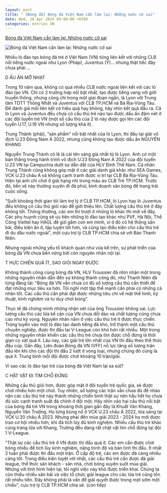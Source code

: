 ```yaml
---
layout: post
title: " [Bóng đá] Bóng đá Việt Nam cần làm lại: Những nước cờ sai"
date: Wed, 10 Apr 2024 09:00:00 +0700
categories: entries VN
---
```

[Bóng đá Việt Nam cần làm lại: Những nước cờ sai](https://thanhnien.vn/bong-da-viet-nam-can-lam-lai-nhung-nuoc-co-sai-185240411000525284.htm)

![Bóng đá Việt Nam cần làm lại: Những nước cờ sai](https://images2.thanhnien.vn/zoom/600_315/528068263637045248/2024/4/10/trung-thanh-1712643068394956238257-0-0-314-600-crop-1712782182680783470815.jpg)

Nhiều lò đào tạo bóng đá trẻ ở Việt Nam (VN) từng liên kết với những CLB nổi tiếng nước ngoài như Lyon (Pháp), Juventus (Ý)… nhưng thật tiếc đây chưa phải ...

D ẤU ẤN MỜ NHẠT

Trong 10 năm qua, không có quá nhiều CLB nước ngoài liên kết với các lò đào tạo VN. Chỉ có 2 trường hợp nổi bật nhất, tạo được tiếng vang với giới truyền thông, nhưng cũng chỉ trong một giai đoạn ngắn, là Lyon với Trung tâm TDTT Thống Nhất và Juventus với CLB TP.HCM và Bà Rịa-Vũng Tàu. Để đánh giá mối liên kết có hiệu quả hay không, hãy nhìn kết quả đầu ra. Cả lò Lyon và Juventus đều chưa có cầu thủ trẻ nào tạo được dấu ấn đậm nét ở các đội tuyển trẻ VN (một số cầu thủ của 2 lò này được gọi lên các đội tuyển U.17, U.19 VN nhưng số lượng khá ít).

Trung Thành (phải), “sản phẩm” nổi bật nhất của lò Lyon, thi đấu tại giải vô địch U.23 Đông Nam Á 2022, nhưng cũng không tạo được dấu ấn NGUYÊN KHANG

Nguyễn Trung Thành có lẽ là cái tên sáng giá nhất từ lò Lyon. Anh có một bàn thắng trong hành trình vô địch U.23 Đông Nam Á 2022 của đội tuyển U.23 VN tại Campuchia dưới sự dẫn dắt của HLV Đinh Thế Nam. Cá nhân Trung Thành cũng không góp mặt ở các giải danh giá khác như SEA Games, VCK U.23 châu Á và không cạnh tranh được vị trí tại CLB Bà Rịa-Vũng Tàu. Hiện tại anh chỉ chơi ở giải hạng nhì trong màu áo CLB Trẻ TP.HCM. Trước đó, tiền vệ này thường xuyên đi đá phủi, kinh doanh sân bóng để trang trải cuộc sống.

"Suốt khoảng thời gian tôi làm trợ lý ở CLB TP.HCM, lò Lyon hay lò Juventus đều không có cầu thủ giỏi nào để giới thiệu lên. Chất lượng cầu thủ trẻ ở đây không tốt. Thông thường, các em thi trượt ở những lò khác thì mới về đây. Các phụ huynh cũng sẽ ưu tiên những lò đào tạo khác như PVF, Hà Nội, Thể Công Viettel hay HAGL để gửi gắm con em mình, vì ở đó có hệ thống sân bãi, điều kiện ăn ở, tập luyện tốt hơn, và cũng tạo điều kiện cho cầu thủ trẻ đi du dấu nước ngoài", một cựu trợ lý CLB TP.HCM chia sẻ với Báo Thanh Niên.

Nhưng ngoài những yếu tố khách quan như vừa kể trên, sự phát triển của bóng đá VN chưa bền vững bởi còn nguyên nhân nội tại.

T HỰC CHIẾN QUÁ ÍT, SAO GIỎI NGAY ĐƯỢC

Không thành công cùng bóng đá VN, HLV Troussier đã nhìn nhận một trong những nguyên nhân dẫn đến sự không thành công đó, như Thanh Niên đã từng đăng tải: "Bóng đá VN vẫn chưa có đủ số lượng cầu thủ cần thiết để đạt những mục tiêu xa hơn. Tôi nghĩ một tập thể mạnh cần phải có những cá nhân tốt. Các cầu thủ cần phải đạt được những tiêu chí về mặt thể hình, kỹ thuật, kinh nghiệm và tư duy chơi bóng".

Thực tế đã chứng minh những nhận xét của ông Troussier không sai. Lực lượng cầu thủ các lứa kế cận của VN chưa dồi dào và chất lượng cũng chưa cao như kỳ vọng. Nguyên nhân nằm ở việc cầu thủ trẻ ít được thực chiến. Trúng tuyển vào một lò đào tạo danh tiếng đã khó, trở thành một cầu thủ chuyên nghiệp, được thi đấu tại V-League còn khó hơn rất nhiều. Một trong những nguyên nhân khiến các cầu thủ trẻ chưa tìm được chỗ đứng là thời gian cọ xát quá ít. Lâu nay, các giải trẻ lớn nhất của VN thi đấu theo thể thức đấu cúp. Gần đây, Liên đoàn Bóng đá VN (VFF) nỗ lực tăng số lượng trận đấu lên khi cho các đội thi đấu 2 lượt ở vòng loại, nhưng chừng đó cũng là quá ít. Trung bình mỗi đội được chơi khoảng 10 trận/giải.

Vì sao các lò đào tạo trẻ của bóng đá Việt Nam lại sa sút?

C HẬT VẬT ĐI TÌM CHỖ ĐỨNG

Những cầu thủ giỏi hơn, được góp mặt ở đội tuyển trẻ quốc gia, sẽ được chơi nhiều hơn một chút. Tuy nhiên, số lượng các trận vẫn chưa đủ để nhào nặn các cầu thủ trẻ này thành những chiến binh thật sự nên hầu hết họ chưa đủ sức cạnh tranh suất đá chính ở đội một. Hãy nhìn vào hai cầu thủ nổi bật của bóng đá trẻ VN trong khoảng thời gian gần đây là Khuất Văn Khang, Nguyễn Văn Trường. Họ từng bùng nổ ở VCK U.23 châu Á 2022, tỏa sáng tại VCK U.20 châu Á 2023. Nhưng phải đến mùa giải 2023 - 2024 họ mới được trao cơ hội nhiều hơn, khi đã tích lũy đủ kinh nghiệm. Nhiều cầu thủ trẻ khác cùng trang lứa với Khang, Trường đều đang rất chật vật tìm chỗ đứng tại đội 1 V-League.

"Thật sự các cầu thủ trẻ ở VN được thi đấu quá ít. Các em cần được chơi bóng nhiều để tích lũy kinh nghiệm, nâng trình độ và bản lĩnh thi đấu. Ít nhất 2 tuần phải được thi đấu một trận. Ở cấp độ trẻ, các em được đá càng nhiều càng tốt. Trong điều kiện tuyệt vời nhất, các cầu thủ trẻ cần được đá giải league, thể thức sân khách - sân nhà, chơi bóng xuyên suốt mùa giải. Nhưng với tình hình hiện tại, tôi nghĩ việc này khó được triển khai. Chúng ta còn thiếu nhiều sân bãi và việc tổ chức giải league cho các lứa trẻ cũng tốn rất nhiều tiền. Đây không phải là vấn đề giải quyết được trong một sớm một chiều", cựu trợ lý CLB TP.HCM chia sẻ. (còn tiếp)

